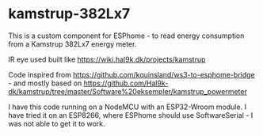 # kamstrup-382Lx7

This is a custom component for ESPhome - to read energy consumption from a Kamstrup 382Lx7 energy meter.

IR eye used built like https://wiki.hal9k.dk/projects/kamstrup

Code inspired from https://github.com/kquinsland/ws3-to-esphome-bridge - and mostly based on https://github.com/Hal9k-dk/kamstrup/tree/master/Software%20eksempler/kamstrup_powermeter

I have this code running on a NodeMCU with an ESP32-Wroom module.
I have tried it on an ESP8266, where ESPhome should use SoftwareSerial - I was not able to get it to work.
